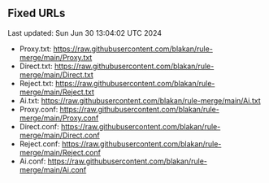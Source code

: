 ## Fixed URLs
Last updated: Sun Jun 30 13:04:02 UTC 2024
- Proxy.txt: https://raw.githubusercontent.com/blakan/rule-merge/main/Proxy.txt
- Direct.txt: https://raw.githubusercontent.com/blakan/rule-merge/main/Direct.txt
- Reject.txt: https://raw.githubusercontent.com/blakan/rule-merge/main/Reject.txt
- Ai.txt: https://raw.githubusercontent.com/blakan/rule-merge/main/Ai.txt
- Proxy.conf: https://raw.githubusercontent.com/blakan/rule-merge/main/Proxy.conf
- Direct.conf: https://raw.githubusercontent.com/blakan/rule-merge/main/Direct.conf
- Reject.conf: https://raw.githubusercontent.com/blakan/rule-merge/main/Reject.conf
- Ai.conf: https://raw.githubusercontent.com/blakan/rule-merge/main/Ai.conf
